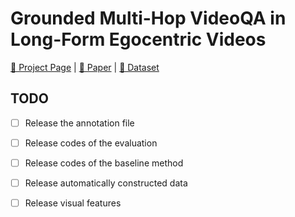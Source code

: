 # Grounded Multi-Hop VideoQA in Long-Form Egocentric Videos


[🏡 Project Page]() |  [📄 Paper]() | [🤗 Dataset](https://huggingface.co/datasets/SurplusDeficit/MultiHop-EgoQA)




## TODO

- [ ] Release the annotation file
- [ ] Release codes of the evaluation
- [ ] Release codes of the baseline method
- [ ] Release automatically constructed data
- [ ] Release visual features

